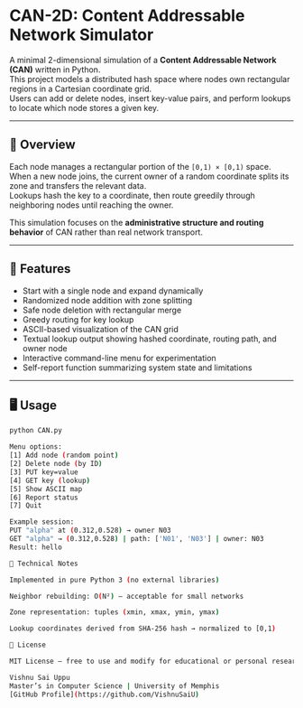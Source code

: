 # CAN-2D: Content Addressable Network Simulator

A minimal 2-dimensional simulation of a **Content Addressable Network (CAN)** written in Python.  
This project models a distributed hash space where nodes own rectangular regions in a Cartesian coordinate grid.  
Users can add or delete nodes, insert key-value pairs, and perform lookups to locate which node stores a given key.

---

## 🧩 Overview

Each node manages a rectangular portion of the `[0,1) × [0,1)` space.  
When a new node joins, the current owner of a random coordinate splits its zone and transfers the relevant data.  
Lookups hash the key to a coordinate, then route greedily through neighboring nodes until reaching the owner.

This simulation focuses on the **administrative structure and routing behavior** of CAN rather than real network transport.

---

## 🚀 Features

- Start with a single node and expand dynamically  
- Randomized node addition with zone splitting  
- Safe node deletion with rectangular merge  
- Greedy routing for key lookup  
- ASCII-based visualization of the CAN grid  
- Textual lookup output showing hashed coordinate, routing path, and owner node  
- Interactive command-line menu for experimentation  
- Self-report function summarizing system state and limitations  

---

## 🖥️ Usage

```bash
python CAN.py

Menu options:
[1] Add node (random point)
[2] Delete node (by ID)
[3] PUT key=value
[4] GET key (lookup)
[5] Show ASCII map
[6] Report status
[7] Quit

Example session:
PUT "alpha" at (0.312,0.528) → owner N03
GET "alpha" → (0.312,0.528) | path: ['N01', 'N03'] | owner: N03
Result: hello

🧠 Technical Notes

Implemented in pure Python 3 (no external libraries)

Neighbor rebuilding: O(N²) — acceptable for small networks

Zone representation: tuples (xmin, xmax, ymin, ymax)

Lookup coordinates derived from SHA-256 hash → normalized to [0,1)

🪪 License

MIT License — free to use and modify for educational or personal research purposes.

Vishnu Sai Uppu
Master’s in Computer Science | University of Memphis
[GitHub Profile](https://github.com/VishnuSaiU)
